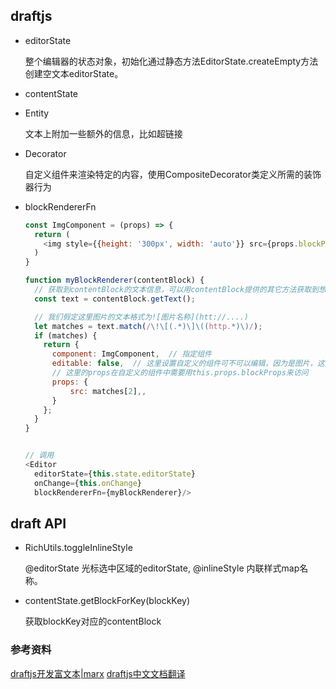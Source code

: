 ## draftjs

* editorState

  整个编辑器的状态对象，初始化通过静态方法EditorState.createEmpty方法创建空文本editorState。

* contentState

* Entity

  文本上附加一些额外的信息，比如超链接

* Decorator

  自定义组件来渲染特定的内容，使用CompositeDecorator类定义所需的装饰器行为

* blockRendererFn

  ```js
  const ImgComponent = (props) => {
    return (
      <img style={{height: '300px', width: 'auto'}} src={props.blockProps.src} alt="图片"/>
    )
  }

  function myBlockRenderer(contentBlock) {
    // 获取到contentBlock的文本信息，可以用contentBlock提供的其它方法获取到想要使用的信息
    const text = contentBlock.getText();

    // 我们假定这里图片的文本格式为![图片名称](htt://....)
    let matches = text.match(/\!\[(.*)\]\((http.*)\)/);
    if (matches) {
      return {
        component: ImgComponent,  // 指定组件
        editable: false,  // 这里设置自定义的组件可不可以编辑，因为是图片，这里选择不可编辑
        // 这里的props在自定义的组件中需要用this.props.blockProps来访问
        props: {
            src: matches[2],,
        }
      };
    }
  }


  // 调用
  <Editor
    editorState={this.state.editorState}
    onChange={this.onChange}
    blockRendererFn={myBlockRenderer}/>
  ```

## draft API

* RichUtils.toggleInlineStyle

  @editorState 光标选中区域的editorState, @inlineStyle 内联样式map名称。

* contentState.getBlockForKey(blockKey)

  获取blockKey对应的contentBlock


### 参考资料

[draftjs开发富文本|marx](https://marxjiao.com/2017/08/14/use-draft-js/)
[draftjs中文文档翻译](http://seejs.me/draft-js-cn/docs/apican-kao/richutils.html)